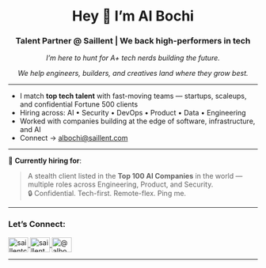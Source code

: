 <h1 align="center">Hey 👋 I’m Al Bochi</h1>
<h3 align="center">Talent Partner @ Saillent | We back high-performers in tech</h3>

<p align="center"><i>I’m here to hunt for A+ tech nerds building the future.</i></p>

<p align="center"><i>We help engineers, builders, and creatives land where they grow best.</i></p>

---

-  I match **top tech talent** with fast-moving teams — startups, scaleups, and confidential Fortune 500 clients  
-  Hiring across: AI • Security • DevOps • Product • Data • Engineering  
-  Worked with companies building at the edge of software, infrastructure, and AI  
-  Connect → albochi@saillent.com  

---

📢 **Currently hiring for**:  
> A stealth client listed in the **Top 100 AI Companies** in the world — multiple roles across Engineering, Product, and Security.  
> 🔒 Confidential. Tech-first. Remote-flex. Ping me.

---

<h3 align="left">Let’s Connect:</h3>
<p align="left">
  <a href="https://twitter.com/saillentcanada" target="blank">
    <img align="center" src="https://raw.githubusercontent.com/rahuldkjain/github-profile-readme-generator/master/src/images/icons/Social/twitter.svg" alt="saillentcanada" height="30" width="40" />
  </a>
  <a href="https://linkedin.com/in/saillent" target="blank">
    <img align="center" src="https://raw.githubusercontent.com/rahuldkjain/github-profile-readme-generator/master/src/images/icons/Social/linked-in-alt.svg" alt="saillent" height="30" width="40" />
  </a>
  <a href="https://medium.com/@albochi" target="blank">
    <img align="center" src="https://raw.githubusercontent.com/rahuldkjain/github-profile-readme-generator/master/src/images/icons/Social/medium.svg" alt="@albochi" height="30" width="40" />
  </a>
</p>

---

<h3 align="left"></h3>
<p align="left">
  <!-- Optional icons here -->
</p>
